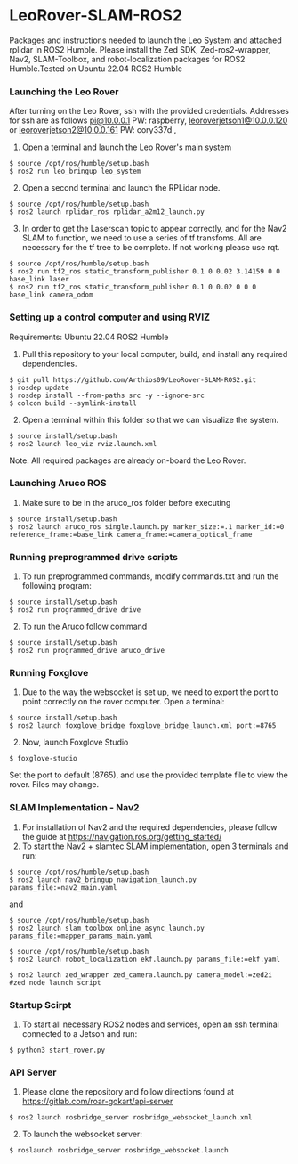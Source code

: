 # LeoRover-SLAM-ROS2
Packages and instructions needed to launch the Leo System and attached rplidar in ROS2 Humble. Please install the Zed SDK, Zed-ros2-wrapper, Nav2, SLAM-Toolbox, and robot-localization packages for ROS2 Humble.Tested on Ubuntu 22.04 ROS2 Humble

### Launching the Leo Rover
After turning on the Leo Rover, ssh with the provided credentials. Addresses for ssh are as follows pi@10.0.0.1 PW: raspberry, leoroverjetson1@10.0.0.120 or leoroverjetson2@10.0.0.161 PW: cory337d
, 
1. Open a terminal and launch the Leo Rover's main system
```
$ source /opt/ros/humble/setup.bash
$ ros2 run leo_bringup leo_system
```
2. Open a second terminal and launch the RPLidar node.
```.
$ source /opt/ros/humble/setup.bash
$ ros2 launch rplidar_ros rplidar_a2m12_launch.py
```
3. In order to get the Laserscan topic to appear correctly, and for the Nav2 SLAM to function, we need to use a series of tf transfoms. All are necessary for the tf tree to be complete. If not working please use rqt.
```
$ source /opt/ros/humble/setup.bash
$ ros2 run tf2_ros static_transform_publisher 0.1 0 0.02 3.14159 0 0 base_link laser
$ ros2 run tf2_ros static_transform_publisher 0.1 0 0.02 0 0 0 base_link camera_odom

```

### Setting up a control computer and using RVIZ
Requirements: Ubuntu 22.04 ROS2 Humble
1. Pull this repository to your local computer, build, and install any required dependencies.
```
$ git pull https://github.com/Arthios09/LeoRover-SLAM-ROS2.git
$ rosdep update
$ rosdep install --from-paths src -y --ignore-src
$ colcon build --symlink-install
```
2. Open a terminal within this folder so that we can visualize the system.
```
$ source install/setup.bash
$ ros2 launch leo_viz rviz.launch.xml
```
Note: All required packages are already on-board the Leo Rover.

### Launching Aruco ROS
1. Make sure to be in the aruco_ros folder before executing
```
$ source install/setup.bash
$ ros2 launch aruco_ros single.launch.py marker_size:=.1 marker_id:=0 reference_frame:=base_link camera_frame:=camera_optical_frame
```

### Running preprogrammed drive scripts
1. To run preprogrammed commands, modify commands.txt and run the following program:
```
$ source install/setup.bash
$ ros2 run programmed_drive drive
```
2. To run the Aruco follow command
```
$ source install/setup.bash
$ ros2 run programmed_drive aruco_drive
```

### Running Foxglove
1. Due to the way the websocket is set up, we need to export the port to point correctly on the rover computer. Open a terminal:
```
$ source install/setup.bash
$ ros2 launch foxglove_bridge foxglove_bridge_launch.xml port:=8765
```
2. Now, launch Foxglove Studio
```
$ foxglove-studio
```
Set the port to default (8765), and use the provided template file to view the rover. Files may change.

### SLAM Implementation - Nav2
1. For installation of Nav2 and the required dependencies, please follow the guide at https://navigation.ros.org/getting_started/
2. To start the Nav2 + slamtec SLAM implementation, open 3 terminals and run:
```
$ source /opt/ros/humble/setup.bash
$ ros2 launch nav2_bringup navigation_launch.py params_file:=nav2_main.yaml
```
and
```
$ source /opt/ros/humble/setup.bash
$ ros2 launch slam_toolbox online_async_launch.py params_file:=mapper_params_main.yaml

$ source /opt/ros/humble/setup.bash
$ ros2 launch robot_localization ekf.launch.py params_file:=ekf.yaml

$ ros2 launch zed_wrapper zed_camera.launch.py camera_model:=zed2i  #zed node launch script

```

### Startup Scirpt
1. To start all necessary ROS2 nodes and services, open an ssh terminal connected to a Jetson and run:
```
$ python3 start_rover.py
```
### API Server
1. Please clone the repository and follow directions found at https://gitlab.com/roar-gokart/api-server
```
$ ros2 launch rosbridge_server rosbridge_websocket_launch.xml
```
2. To launch the websocket server:
```
$ roslaunch rosbridge_server rosbridge_websocket.launch
```
